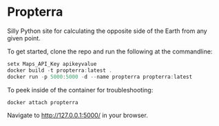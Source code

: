 # Propterra
Silly Python site for calculating the opposite side of the Earth from any given point.

To get started, clone the repo and run the following at the commandline:
```powershell
setx Maps_API_Key apikeyvalue
docker build -t propterra:latest .
docker run -p 5000:5000 -d --name propterra propterra:latest
```

To peek inside of the container for troubleshooting:
```powershell
docker attach propterra
```
Navigate to http://127.0.0.1:5000/ in your browser.

